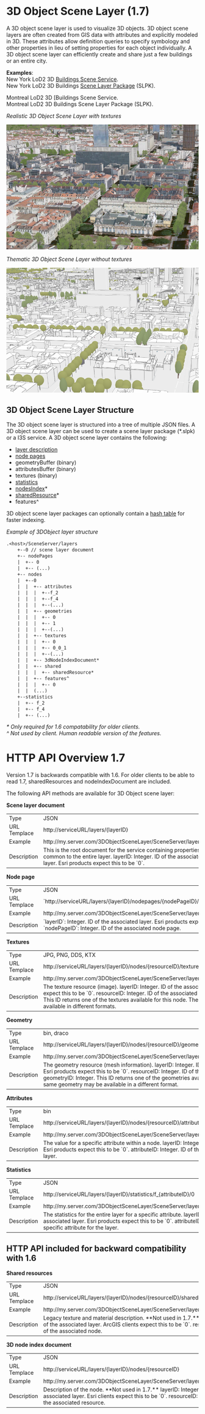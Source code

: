 # 3D Object Scene Layer (1.7)

A 3D object scene layer is used to visualize 3D objects.  3D object scene layers are often created from GIS data with attributes and explicitly modeled in 3D.  These attributes allow definition queries to specify symbology and other properties in lieu of setting properties for each object individually.  A 3D object scene layer can efficiently create and share just a few buildings or an entire city.

**Examples**:<br />
New York LoD2 3D [Buildings Scene Service](https://www.arcgis.com/home/item.html?id=2e0761b9a4274b8db52c4bf34356911e). <br />
New York LoD2 3D Buildings [Scene Layer Package](https://3dcities.maps.arcgis.com/home/item.html?id=44039155906640438c906d47fac50301) (SLPK).<br />

Montreal LoD2 3D [Buildings Scene Service. <br />
Montreal LoD2 3D Buildings Scene Layer Package (SLPK). <br />

*Realistic 3D Object Scene Layer with textures*

![Realistic 3D Object Scene Layer with textures](../img/LyonTextured.png)

*Thematic 3D Object Scene Layer without textures*

![Thematic 3D Object Scene Layer without textures](../img/LyonThematic.png)

## 3D Object Scene Layer Structure
The 3D object scene layer is structured into a tree of multiple JSON files. A 3D object scene layer can be used to create a scene layer package (*.slpk) or a I3S service. A 3D object scene layer contains the following:

- [layer description](3DSceneLayer.cmn.md)
- [node pages](nodes.cmn.md)
- geometryBuffer (binary)
- attributesBuffer (binary)
- textures (binary)
- [statistics](statsInfo.cmn.md)
- [nodesIndex](3DNodeIndexDocument.cmn.md)*
- [sharedResource](sharedResource.cmn.md)*
- features^

3D object scene layer packages can optionally contain a [hash table](slpk_hashtable.cmn.md) for faster indexing. 

*Example of 3DObject layer structure*

```
.<host>/SceneServer/layers
	+--0 // scene layer document
	+-- nodePages
	|  +-- 0
	|  +-- (...)
	+-- nodes
	|  +--0
	|  |  +-- attributes
	|  |  |  +--f_2
	|  |  |  +--f_4
	|  |  |  +--(...)
	|  |  +-- geometries
	|  |  |  +-- 0
	|  |  |  +-- 1
	|  |  |  +--(...)
	|  |  +-- textures
	|  |  |  +-- 0
	|  |  |  +-- 0_0_1
	|  |  |  +--(...)
	|  |  +-- 3dNodeIndexDocument*
	|  |  +-- shared 
	|  |  |  +-- sharedResource*
	|  |  +-- features^
	|  |  |  +-- 0
	|  |  (...) 
	+--statistics
	|  +-- f_2
	|  +-- f_4
	|  +-- (...)
```

_* Only required for 1.6 compatability for older clients._ <br />
_^ Not used by client. Human readable version of the features._ <br />



# HTTP API Overview 1.7

Version 1.7 is backwards compatible with 1.6.  For older clients to be able to read 1.7, sharedResources and nodeIndexDocument are included.


The following API methods are available for 3D Object scene layer:

**Scene layer document**

<table>
<tr>
    <td>Type</td>
    <td>JSON</td>
</tr>
<tr>
    <td>URL Templace</td>
    <td>http://serviceURL/layers/{layerID}</td>
</tr>
<tr>
    <td>Example</td>
    <td>http://my.server.com/3DObjectSceneLayer/SceneServer/layers/0</td>
</tr>
<tr>
    <td>Description</td>
    <td>This is the root document for the service containing properties common to the entire layer. layerID: Integer. ID of the associated layer. Esri products expect this to be `0`.</td>
</tr>
</table>

**Node page** <br />

<table>
<tr>
    <td>Type</td>
    <td>JSON</td>
</tr>
<tr>
    <td>URL Templace</td>
    <td>`http://serviceURL/layers/{layerID}/nodepages/{nodePageID}/`</td>
</tr>
<tr>
    <td>Example</td>
    <td>http://my.server.com/3DObjectSceneLayer/SceneServer/layers/0/nodepages/8</td>
</tr>
<tr>
    <td>Description</td>
    <td>`layerID`: Integer. ID of the associated layer. Esri products expect this to be `0`. `nodePageID`: Integer. ID of the associated node page.</td>
</tr>
</table>

**Textures**
<table>
<tr>
    <td>Type</td>
    <td>JPG, PNG, DDS, KTX </td>
</tr>
<tr>
    <td>URL Templace</td>
    <td>http://serviceURL/layers/{layerID}/nodes/{resourceID}/textures/{texture ID}</td>
</tr>
<tr>
    <td>Example</td>
    <td>http://my.server.com/3DObjectSceneLayer/SceneServer/layers/0/nodes/98/textures/1  </td>
</tr>
<tr>
    <td>Description</td>
    <td>The texture resource (image). layerID: Integer. ID of the associated layer. Esri products expect this to be `0`. resourceID: Integer. ID of the associated node. textureID: String. This ID returns one of the textures available for this node. The same texture may be available in different formats.</td>
</tr>
</table>

**Geometry**
<table>
<tr>
    <td>Type</td>
    <td>bin, draco</td>
</tr>
<tr>
    <td>URL Templace</td>
    <td>http://serviceURL/layers/{layerID}/nodes/{resourceID}/geometries/{geometry ID}</td>
</tr>
<tr>
    <td>Example</td>
    <td>http://my.server.com/3DObjectSceneLayer/SceneServer/layers/0/nodes/98/geometries/1 </td>
</tr>
<tr>
    <td>Description</td>
    <td>The geometry resource (mesh information). layerID: Integer. ID of the associated layer. Esri products expect this to be `0`. resourceID: Integer. ID of the associated node.
geometryID: Integer. This ID returns one of the geometries available for this node. The same geometry may be available in a different format. </td>
</tr>
</table>

**Attributes**
<table>
<tr>
    <td>Type</td>
    <td>bin</td>
</tr>
<tr>
    <td>URL Templace</td>
    <td>http://serviceURL/layers/{layerID}/nodes/{resourceID}/attributes/f_{attributeID}/0</td>
</tr>
<tr>
    <td>Example</td>
    <td>http://my.server.com/3DObjectSceneLayer/SceneServer/layers/0/nodes/2/attributes/f_48/0  </td>
</tr>
<tr>
    <td>Description</td>
    <td>The value for a specific attribute within a node. layerID: Integer. ID of the associated layer. Esri products expect this to be `0`. attributeID: Integer. ID of the specific attribute for the layer. </td>
</tr>
</table>

**Statistics**
<table>
<tr>
    <td>Type</td>
    <td>JSON</td>
</tr>
<tr>
    <td>URL Templace</td>
    <td>http://serviceURL/layers/{layerID}/statistics/f_{attributeID}/0</td>
</tr>
<tr>
    <td>Example</td>
    <td>http://my.server.com/3DObjectSceneLayer/SceneServer/layers/0/statistics/f_48/0  </td>
</tr>
<tr>
    <td>Description</td>
    <td>The statistics for the entire layer for a specific attribute. layerID: Integer. ID of the associated layer. Esri products expect this to be `0`. attributeID: Integer.  ID of the specific attribute for the layer. </td>
</tr>
</table>

## HTTP API included for backward compatibility with 1.6

**Shared resources**
<table>
<tr>
    <td>Type</td>
    <td>JSON</td>
</tr>
<tr>
    <td>URL Templace</td>
    <td>http://serviceURL/layers/{layerID}/nodes/{resourceID}/shared</td>
</tr>
<tr>
    <td>Example</td>
    <td>http://my.server.com/3DObjectSceneLayer/SceneServer/layers/0/nodes/98/shared  </td>
</tr>
<tr>
    <td>Description</td>
    <td>Legacy texture and material description. **Not used in 1.7.**. layerID: Integer. ID of the associated layer. ArcGIS clients expect this to be `0`. resourceID: Integer. ID of the associated node.  </td>
</tr>
</table>

**3D node index document**

<table>
<tr>
    <td>Type</td>
    <td>JSON</td>
</tr>
<tr>
    <td>URL Templace</td>
    <td>http://serviceURL/layers/{layerID}/nodes/{resourceID}</td>
</tr>
<tr>
    <td>Example</td>
    <td>http://my.server.com/3DObjectSceneLayer/SceneServer/layers/0/nodes/98</td>
</tr>
<tr>
    <td>Description</td>
    <td>Description of the node. **Not used in 1.7.** layerID: Integer. ID of the associated layer. Esri clients expect this to be `0`. resourceID: Integer. ID of the associated resource.</td>
</tr>
</table>


